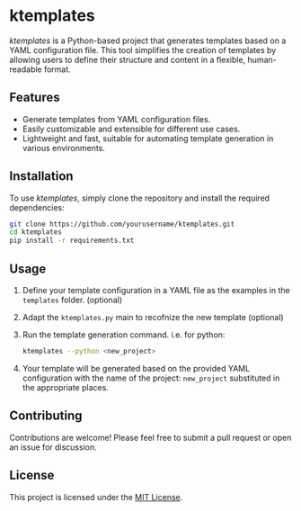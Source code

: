 # ktemplates

*ktemplates* is a Python-based project that generates templates based on a YAML configuration file. This tool simplifies the creation of templates by allowing users to define their structure and content in a flexible, human-readable format.

## Features

- Generate templates from YAML configuration files.
- Easily customizable and extensible for different use cases.
- Lightweight and fast, suitable for automating template generation in various environments.

## Installation

To use *ktemplates*, simply clone the repository and install the required dependencies:

```bash
git clone https://github.com/yourusername/ktemplates.git
cd ktemplates
pip install -r requirements.txt
```

## Usage

1. Define your template configuration in a YAML file as the examples in the `templates` folder. (optional)

2. Adapt the `ktemplates.py` main to recofnize the new template (optional)
    
2. Run the template generation command. i.e. for python:

    ```bash
    ktemplates --python <new_project>
    ```

3. Your template will be generated based on the provided YAML configuration with the name of the project: `new_project` substituted in the appropriate places.

## Contributing

Contributions are welcome! Please feel free to submit a pull request or open an issue for discussion.

## License

This project is licensed under the [MIT License](LICENSE).